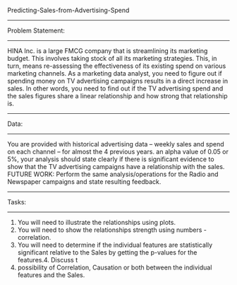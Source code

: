 Predicting-Sales-from-Advertising-Spend
***
Problem Statement:
***
HINA Inc. is a large FMCG company that is streamlining its marketing budget. This involves taking stock of all its marketing strategies. This, in turn, means re-assessing the effectiveness of its existing spend on various marketing channels. As a marketing data analyst, you need to figure out if spending money on TV advertising campaigns results in a direct increase in sales. In other words, you need to find out if the TV advertising spend and the sales figures share a linear relationship and how strong that relationship is.
***
Data: 
***
You are provided with historical advertising data – weekly sales and spend on each channel – for almost the 4 previous years.  an alpha value of 0.05 or 5%, your analysis should state clearly if there is significant evidence to show that the TV advertising campaigns have a relationship with the sales. 
FUTURE WORK: Perform the same analysis/operations for the Radio and Newspaper campaigns and state resulting feedback.
***
Tasks:
***
1.	You will need to illustrate the relationships using plots.
2.	You will need to show the relationships strength using numbers - correlation.
3.	You will need to determine if the individual features are statistically significant relative to the Sales by getting the p-values for the features.4.	Discuss t
4.  possibility of Correlation, Causation or both between the individual features and the Sales.
